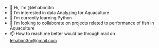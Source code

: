 - 👋 Hi, I’m @lehabim3m
- 👀 I’m interested in data Analyzing for Aquaculture
- 🌱 I’m currently learning Python
- 💞️ I’m looking to collaborate on projects related to performance of fish in Aquaculture
- 📫 How to reach me better would be through mail on lehabim3m@gmail.com

<!---
lehabim3m/lehabim3m is a ✨ special ✨ repository because its `README.md` (this file) appears on your GitHub profile.
You can click the Preview link to take a look at your changes.
--->
